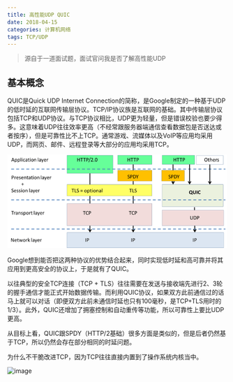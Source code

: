 ```yaml
---
title: 高性能UDP QUIC
date: 2018-04-15 
categories: 计算机网络
tags: TCP/UDP
---
```


 > 源自于一道面试题，面试官问我是否了解高性能UDP
 
 ## 基本概念
 QUIC是Quick UDP Internet Connection的简称，是Google制定的一种基于UDP的低时延的互联网传输层协议。TCP/IP协议族是互联网的基础。其中传输层协议包括TCP和UDP协议。与TCP协议相比，UDP更为轻量，但是错误校验也要少得多。这意味着UDP往往效率更高（不经常跟服务器端通信查看数据包是否送达或者按序），但是可靠性比不上TCP。通常游戏、流媒体以及VoIP等应用均采用UDP，而网页、邮件、远程登录等大部分的应用均采用TCP。
 
 ![网络分层](https://raw.githubusercontent.com/JasonRen23/imgs/master/QUIC-Figure-1.png)

 <!--more-->
 
 Google想到能否把这两种协议的优势结合起来，同时实现低时延和高可靠并将其应用到更高安全的协议上，于是就有了QUIC。
 
 以往典型的安全TCP连接（TCP + TLS）往往需要在发送与接收端先进行2、3轮的握手通信才能正式开始数据传输。而利用QUIC协议，如果双方此前通信过的话马上就可以对话（即便双方此前未通信时延也只有100毫秒，是TCP+TLS用时的1/3）。此外，QUIC还增加了拥塞控制和自动重传等功能，所以可靠性上要比UDP更高。
 
 从目标上看，QUIC跟SPDY（HTTP/2基础）很多方面是类似的，但是后者仍然基于TCP，所以仍然会存在部分相同的时延问题。
 
 为什么不干脆改进TCP，因为TCP往往直接内置到了操作系统内核当中。
 
 ![image](https://ws1.sinaimg.cn/large/73d640f7gy1ftl9uru2trj20m80bydgn.jpg)